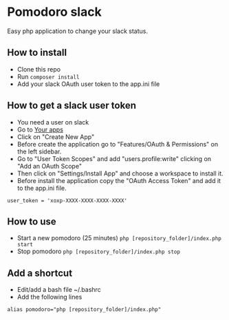 # Pomodoro slack
Easy php application to change your slack status.

## How to install
* Clone this repo
* Run ```composer install```
* Add your slack OAuth user token to the app.ini file

## How to get a slack user token
* You need a user on slack
* Go to [Your apps](https://api.slack.com/apps)
* Click on "Create New App"
* Before create the application go to "Features/OAuth & Permissions" on the left sidebar.
* Go to "User Token Scopes" and add "users.profile:write" clicking on "Add an OAuth Scope"
* Then click on "Settings/Install App" and choose a workspace to install it.
* Before install the application copy the "OAuth Access Token" and add it to the app.ini file.
```
user_token = 'xoxp-XXXX-XXXX-XXXX-XXXX'
```

## How to use
* Start a new pomodoro (25 minutes) ```php [repository_folder]/index.php start```
* Stop pomodoro ```php [repository_folder]/index.php stop```

## Add a shortcut
* Edit/add a bash file ~/.bashrc
* Add the following lines
```
alias pomodoro="php [repository_folder]/index.php"
```
